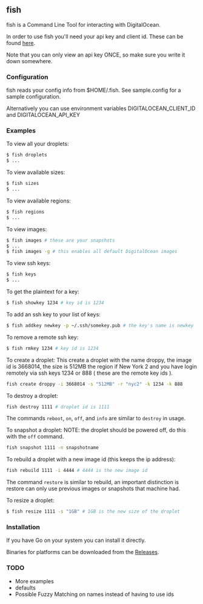 fish
----------------
fish is a Command Line Tool for interacting with DigitalOcean.

In order to use fish you'll need your api key and client id. These
can be found [here](https://cloud.digitalocean.com/api_access).

Note that you can only view an api key ONCE, so make sure you write
it down somewhere.

### Configuration

fish reads your config info from $HOME/.fish. See sample.config for a
sample configuration.

Alternatively you can use environment variables DIGITALOCEAN_CLIENT_ID
and DIGITALOCEAN_API_KEY

### Examples

To view all your droplets:

```sh
$ fish droplets
$ ...
```

To view available sizes:

```sh
$ fish sizes
$ ...
```

To view available regions:

```sh
$ fish regions
$ ...
```

To view images:

```sh
$ fish images # these are your snapshots
$ ...
$ fish images -g # this enables all default DigitalOcean images
```

To view ssh keys:

```sh
$ fish keys
$ ...
```

To get the plaintext for a key:

```sh
$ fish showkey 1234 # key id is 1234 
```

To add an ssh key to your list of keys:

```sh
$ fish addkey newkey -p ~/.ssh/somekey.pub # the key's name is newkey
```

To remove a remote ssh key:

```sh
$ fish rmkey 1234 # key id is 1234
```

To create a droplet:
This create a droplet with the name droppy, the image id is 3668014,
the size is 512MB the region if New York 2 and you have login remotely
via ssh keys 1234 or 888 ( these are the remote key ids ).

```sh
fish create droppy -i 3668014 -s "512MB" -r "nyc2" -k 1234 -k 888
```

To destroy a droplet:

```sh
fish destroy 1111 # droplet id is 1111
```

The commands `reboot`, `on`, `off`, and `info` are similar to `destroy` in usage.  

To snapshot a droplet:
NOTE: the droplet should be powered off, do this with the `off` command.

```sh
fish snapshot 1111 -n snapshotname
```

To rebuild a droplet with a new image id (this keeps the ip address):

```sh
fish rebuild 1111 -i 4444 # 4444 is the new image id
```

The command `restore` is similar to rebuild, an important distinction is
restore can only use previous images or snapshots that machine had.

To resize a droplet:

```sh
$ fish resize 1111 -s "1GB" # 1GB is the new size of the droplet
```


### Installation

If you have Go on your system you can install it directly.

Binaries for platforms can be downloaded from the [Releases](https://github.com/Niessy/fish/releases).

### TODO

* More examples
* defaults
* Possible Fuzzy Matching on names instead of having to use ids


